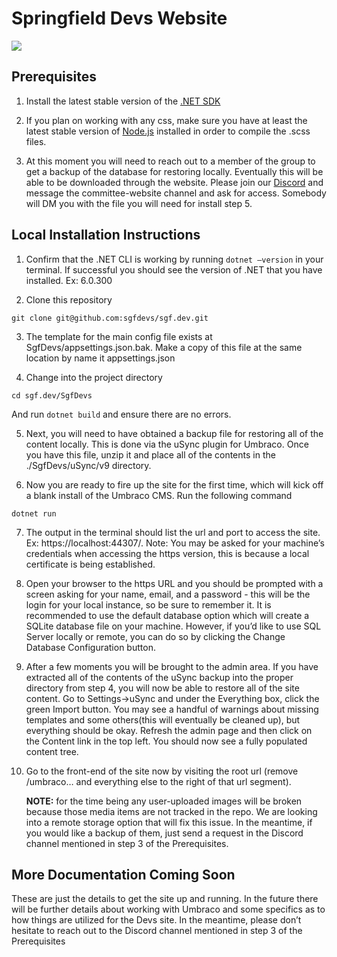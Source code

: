 # Springfield Devs Website

![](https://pbs.twimg.com/profile_banners/2869149607/1567717351/1500x500)

## Prerequisites

1. Install the latest stable version of the [.NET SDK](https://dotnet.microsoft.com/en-us/download)

2. If you plan on working with any css, make sure you have at least the latest stable version of [Node.js](https://nodejs.org/en/download/) installed in order to compile the .scss files.

3. At this moment you will need to reach out to a member of the group to get a backup of the database for restoring locally. Eventually this will be able to be downloaded through the website. Please join our [Discord](https://sgf.dev/discord) and message the committee-website channel and ask for access. Somebody will DM you with the file you will need for install step 5.

## Local Installation Instructions

1. Confirm that the .NET CLI is working by running `dotnet —version` in your terminal. If successful you should see the version of .NET that you have installed. Ex: 6.0.300

2. Clone this repository

`git clone git@github.com:sgfdevs/sgf.dev.git`

3. The template for the main config file exists at SgfDevs/appsettings.json.bak. Make a copy of this file at the same location by name it appsettings.json

4. Change into the project directory

`cd sgf.dev/SgfDevs`

And run `dotnet build` and ensure there are no errors.

5. Next, you will need to have obtained a backup file for restoring all of the content locally. This is done via the uSync plugin for Umbraco. Once you have this file, unzip it and place all of the contents in the ./SgfDevs/uSync/v9 directory.

6. Now you are ready to fire up the site for the first time, which will kick off a blank install of the Umbraco CMS. Run the following command

`dotnet run`

7. The output in the terminal should list the url and port to access the site. Ex: https://localhost:44307/. Note: You may be asked for your machine’s credentials when accessing the https version, this is because a local certificate is being established.

8. Open your browser to the https URL and you should be prompted with a screen asking for your name, email, and a password - this will be the login for your local instance, so be sure to remember it. It is recommended to use the default database option which will create a SQLite database file on your machine. However, if you’d like to use SQL Server locally or remote, you can do so by clicking the Change Database Configuration button.

9. After a few moments you will be brought to the admin area. If you have extracted all of the contents of the uSync backup into the proper directory from step 4, you will now be able to restore all of the site content. Go to Settings->uSync and under the Everything box, click the green Import button. You may see a handful of warnings about missing templates and some others(this will eventually be cleaned up), but everything should be okay. Refresh the admin page and then click on the Content link in the top left. You should now see a fully populated content tree.

10. Go to the front-end of the site now by visiting the root url (remove /umbraco… and everything else to the right of that url segment). 

	**NOTE:** for the time being any user-uploaded images will be broken because those media items are not tracked in the repo. We are looking into a remote storage option that will fix this issue. In the meantime, if you would like a backup of them, just send a request in the Discord channel mentioned in step 3 of the Prerequisites.

## More Documentation Coming Soon

These are just the details to get the site up and running. In the future there will be further details about working with Umbraco and some specifics as to how things are utilized for the Devs site. In the meantime, please don’t hesitate to reach out to the Discord channel mentioned in step 3 of the Prerequisites